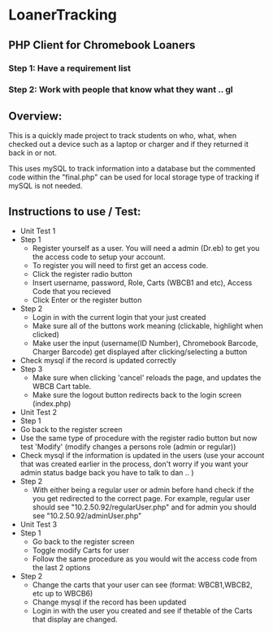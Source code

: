 # LoanerTracking

## PHP Client for Chromebook Loaners

### Step 1: Have a requirement list
### Step 2: Work with people that know what they want .. gl

## Overview:
This is a quickly made project to track students on who, what, when checked out a device such as a laptop or charger and if they returned it back in or not.

This uses mySQL to track information into a database but the commented code within the "final.php" can be used for local storage type of tracking if mySQL is not needed. 



## Instructions to use / Test:
- Unit Test 1
 - Step 1
    - Register yourself as a user. You will need a admin (Dr.eb) to get you the access code to setup your account. 
    - To register you will need to first get an access code.
    - Click the register radio button
    - Insert username, password, Role, Carts (WBCB1 and etc), Access Code that you recieved
    - Click Enter or the register button
 - Step 2
   - Login in with the current login that your just created 
   - Make sure all of the buttons work meaning (clickable, highlight when clicked)
   - Make user the input (username(ID Number), Chromebook Barcode, Charger Barcode) get displayed after clicking/selecting a button
  - Check mysql if the record is updated correctly
 - Step 3
   - Make sure when clicking 'cancel' reloads the page, and updates the WBCB Cart table.
   - Make sure the logout button redirects back to the login screen (index.php)
- Unit Test 2
 - Step 1
  - Go back to the register screen
  - Use the same type of procedure with the register radio button but now test 'Modify' (modify changes a persons role (admin or regular))
  - Check mysql if the information is updated in the users (use your account that was created earlier in the process, don't worry if you want your admin status badge back you have to talk to dan .. )
 - Step 2
   - With either being a regular user or admin before hand check if the you get redirected to the correct page. For example, regular user should see "10.2.50.92/regularUser.php" and for admin you should see "10.2.50.92/adminUser.php"
- Unit Test 3
 - Step 1
   - Go back to the register screen
   - Toggle modify Carts for user
   - Follow the same procedure as you would wit the access code from the last 2 options
 - Step 2
   - Change the carts that your user can see (format: WBCB1,WBCB2, etc up to WBCB6)
   - Change mysql if the record has been updated
   - Login in with the user you created and see if thetable of the Carts that display are changed. 
